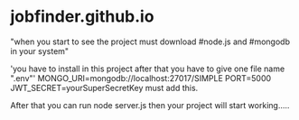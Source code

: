 # jobfinder.github.io

"when you start to see the project must download #node.js and #mongodb in your system"

'you have to install in this project after that you have to give one file name ".env"'
MONGO_URI=mongodb://localhost:27017/SIMPLE
PORT=5000
JWT_SECRET=yourSuperSecretKey
must add this. 

After that you can run node server.js then your project will start working.....
